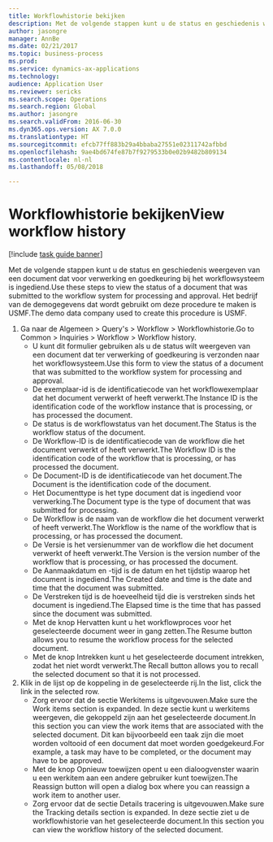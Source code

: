 ```yaml
--- 
title: Workflowhistorie bekijken
description: Met de volgende stappen kunt u de status en geschiedenis weergeven van een document dat voor verwerking en goedkeuring bij het workflowsysteem is ingediend.
author: jasongre
manager: AnnBe
ms.date: 02/21/2017
ms.topic: business-process
ms.prod: 
ms.service: dynamics-ax-applications
ms.technology: 
audience: Application User
ms.reviewer: sericks
ms.search.scope: Operations
ms.search.region: Global
ms.author: jasongre
ms.search.validFrom: 2016-06-30
ms.dyn365.ops.version: AX 7.0.0
ms.translationtype: HT
ms.sourcegitcommit: efcb77ff883b29a4bbaba27551e02311742afbbd
ms.openlocfilehash: 9ae4bd674fe87b7f9279533b0e02b9482b809134
ms.contentlocale: nl-nl
ms.lasthandoff: 05/08/2018

---
```

# <a name="view-workflow-history"></a><span data-ttu-id="c83da-103">Workflowhistorie bekijken</span><span class="sxs-lookup"><span data-stu-id="c83da-103">View workflow history</span></span>

[!include [task guide banner](../../includes/task-guide-banner.md)]

<span data-ttu-id="c83da-104">Met de volgende stappen kunt u de status en geschiedenis weergeven van een document dat voor verwerking en goedkeuring bij het workflowsysteem is ingediend.</span><span class="sxs-lookup"><span data-stu-id="c83da-104">Use these steps to view the status of a document that was submitted to the workflow system for processing and approval.</span></span> <span data-ttu-id="c83da-105">Het bedrijf van de demogegevens dat wordt gebruikt om deze procedure te maken is USMF.</span><span class="sxs-lookup"><span data-stu-id="c83da-105">The demo data company used to create this procedure is USMF.</span></span>

1. <span data-ttu-id="c83da-106">Ga naar de Algemeen > Query's > Workflow > Workflowhistorie.</span><span class="sxs-lookup"><span data-stu-id="c83da-106">Go to Common > Inquiries > Workflow > Workflow history.</span></span>
    * <span data-ttu-id="c83da-107">U kunt dit formulier gebruiken als u de status wilt weergeven van een document dat ter verwerking of goedkeuring is verzonden naar het workflowsysteem.</span><span class="sxs-lookup"><span data-stu-id="c83da-107">Use this form to view the status of a document that was submitted to the workflow system for processing and approval.</span></span>  
    * <span data-ttu-id="c83da-108">De exemplaar-id is de identificatiecode van het workflowexemplaar dat het document verwerkt of heeft verwerkt.</span><span class="sxs-lookup"><span data-stu-id="c83da-108">The Instance ID is      the identification code of the workflow instance that is processing, or has processed the document.</span></span>  
    * <span data-ttu-id="c83da-109">De status is de workflowstatus van het document.</span><span class="sxs-lookup"><span data-stu-id="c83da-109">The Status is the workflow status of the document.</span></span>  
    * <span data-ttu-id="c83da-110">De Workflow-ID is de identificatiecode van de workflow die het document verwerkt of heeft verwerkt.</span><span class="sxs-lookup"><span data-stu-id="c83da-110">The Workflow ID is the identification code of the workflow that is processing, or has processed the document.</span></span>  
    * <span data-ttu-id="c83da-111">De Document-ID is de identificatiecode van het document.</span><span class="sxs-lookup"><span data-stu-id="c83da-111">The Document is the identification code of the document.</span></span>  
    * <span data-ttu-id="c83da-112">Het Documenttype is het type document dat is ingediend voor verwerking.</span><span class="sxs-lookup"><span data-stu-id="c83da-112">The Document type is the type of document that was submitted for processing.</span></span>  
    * <span data-ttu-id="c83da-113">De Workflow is de naam van de workflow die het document verwerkt of heeft verwerkt.</span><span class="sxs-lookup"><span data-stu-id="c83da-113">The Workflow is the name of the workflow that is processing, or has processed the document.</span></span>  
    * <span data-ttu-id="c83da-114">De Versie is het versienummer van de workflow die het document verwerkt of heeft verwerkt.</span><span class="sxs-lookup"><span data-stu-id="c83da-114">The Version is the version number of the workflow that is processing, or has processed the document.</span></span>  
    * <span data-ttu-id="c83da-115">De Aanmaakdatum en -tijd is de datum en het tijdstip waarop het document is ingediend.</span><span class="sxs-lookup"><span data-stu-id="c83da-115">The Created date and time is the date and time that the document was submitted.</span></span>  
    * <span data-ttu-id="c83da-116">De Verstreken tijd is de hoeveelheid tijd die is verstreken sinds het document is ingediend.</span><span class="sxs-lookup"><span data-stu-id="c83da-116">The Elapsed time is the time that has passed since the document was submitted.</span></span>  
    * <span data-ttu-id="c83da-117">Met de knop Hervatten kunt u het workflowproces voor het geselecteerde document weer in gang zetten.</span><span class="sxs-lookup"><span data-stu-id="c83da-117">The Resume button allows you to resume the workflow process for the selected document.</span></span>  
    * <span data-ttu-id="c83da-118">Met de knop Intrekken kunt u het geselecteerde document intrekken, zodat het niet wordt verwerkt.</span><span class="sxs-lookup"><span data-stu-id="c83da-118">The Recall button allows you to recall the selected document so that it is not processed.</span></span>   
2. <span data-ttu-id="c83da-119">Klik in de lijst op de koppeling in de geselecteerde rij.</span><span class="sxs-lookup"><span data-stu-id="c83da-119">In the list, click the link in the selected row.</span></span>
    * <span data-ttu-id="c83da-120">Zorg ervoor dat de sectie Werkitems is uitgevouwen.</span><span class="sxs-lookup"><span data-stu-id="c83da-120">Make sure the Work items section is expanded.</span></span>    <span data-ttu-id="c83da-121">In deze sectie kunt u werkitems weergeven, die gekoppeld zijn aan het geselecteerde document.</span><span class="sxs-lookup"><span data-stu-id="c83da-121">In this section you can view the work items that are associated with the selected document.</span></span> <span data-ttu-id="c83da-122">Dit kan bijvoorbeeld een taak zijn die moet worden voltooid of een document dat moet worden goedgekeurd.</span><span class="sxs-lookup"><span data-stu-id="c83da-122">For example, a task may have to be completed, or the document may have to be approved.</span></span>  
    * <span data-ttu-id="c83da-123">Met de knop Opnieuw toewijzen opent u een dialoogvenster waarin u een werkitem aan een andere gebruiker kunt toewijzen.</span><span class="sxs-lookup"><span data-stu-id="c83da-123">The Reassign button will open a dialog box where you can reassign a work item to another user.</span></span>  
    * <span data-ttu-id="c83da-124">Zorg ervoor dat de sectie Details tracering is uitgevouwen.</span><span class="sxs-lookup"><span data-stu-id="c83da-124">Make sure the Tracking details section is expanded.</span></span>    <span data-ttu-id="c83da-125">In deze sectie ziet u de workflowhistorie van het geselecteerde document.</span><span class="sxs-lookup"><span data-stu-id="c83da-125">In this section you can view the workflow history of the selected document.</span></span>  



